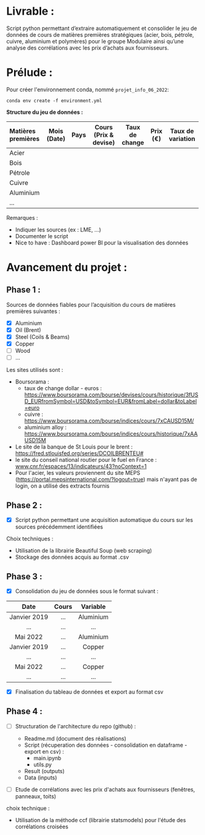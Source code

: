 # Livrable : 
Script python permettant d’extraire automatiquement et consolider le jeu de données de cours de matières premières stratégiques (acier, bois, pétrole, cuivre, aluminium et polymères) pour le groupe Modulaire ainsi qu’une analyse des corrélations avec les prix d’achats aux fournisseurs.

# Prélude :

Pour créer l'environnement conda, nommé `projet_info_06_2022`:

    conda env create -f environment.yml

**Structure du jeu de données :**

|Matières premières| Mois (Date)| Pays|Cours (Prix & devise)|Taux de change|Prix (€)|Taux de variation|
| :-------------   | :--------: | :-: | :-----------------: | :----------: | :----: | :-------------: |
| Acier            |            |     |                     |              |        |                 |
| Bois             |            |     |                     |              |        |                 |
| Pétrole          |            |     |                     |              |        |                 |
| Cuivre           |            |     |                     |              |        |                 |
| Aluminium        |            |     |                     |              |        |                 |
| ...              |            |     |                     |              |        |                 |

Remarques : 
-	Indiquer les sources (ex : LME, …)
-	Documenter le script 
-	Nice to have : Dashboard power BI pour la visualisation des données

# Avancement du projet :
## Phase 1 :
Sources de données fiables pour l’acquisition du cours de matières premières suivantes :
-	[x]	Aluminium
-	[x]	Oil (Brent)
-	[x] Steel (Coils & Beams)
-	[x]	Copper
-	[ ]	Wood
-	[ ] … 

Les sites utilisés sont :
- Boursorama : 
    - taux de change dollar - euros : https://www.boursorama.com/bourse/devises/cours/historique/3fUSD_EURfromSymbol=USD&toSymbol=EUR&fromLabel=dollar&toLabel=euro
    - cuivre : https://www.boursorama.com/bourse/indices/cours/7xCAUSD15M/
    - aluminium alloy : https://www.boursorama.com/bourse/indices/cours/historique/7xAAUSD15M
- Le site de la banque de St Louis pour le brent : https://fred.stlouisfed.org/series/DCOILBRENTEU#
- le site du conseil national routier pour le fuel en France : www.cnr.fr/espaces/13/indicateurs/43?noContext=1
- Pour l'acier, les valeurs proviennent du site MEPS (https://portal.mepsinternational.com/?logout=true) mais n'ayant pas de login, on a utilisé des extracts fournis


## Phase 2 :
- [x] Script python permettant une acquisition automatique du cours sur les sources précédemment identifiées 

Choix techniques :
-	Utilisation de la librairie Beautiful Soup (web scraping)
-	Stockage des données acquis au format .csv

## Phase 3 : 
- [x] Consolidation du jeu de données sous le format suivant :

| Date     | Cours    | Variable        |
| :-------------: | :-------------: | :--------:    |
| Janvier 2019       |        ...     |      Aluminium         |
| ...      |        ...     |     ...        |
| Mai 2022       |        ...     |      Aluminium         |
| Janvier 2019       |        ...     |      Copper         |
| ...      |        ...     |     ...        |
| Mai 2022       |        ...     |      Copper         |
| ...      |        ...     |     ...        |

- [x] Finalisation du tableau de données et export au format csv

## Phase 4 :
- [ ] Structuration de l'architecture du repo (github) :

    - Readme.md (document des réalisations)
    - Script (récuperation des données - consolidation en dataframe - export en csv) :
        - main.ipynb
        - utils.py
    - Result (outputs)
    - Data (inputs)

- [ ] Etude de corrélations avec les prix d'achats aux fournisseurs (fenêtres, panneaux, toits)


choix technique :

- Utilisation de la méthode ccf (librairie statsmodels) pour l'étude des corrélations croisées
